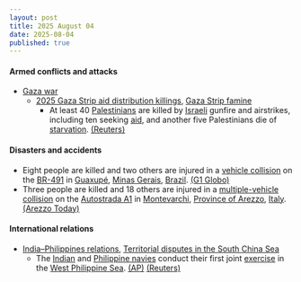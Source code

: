 ```yaml
---
layout: post
title: 2025 August 04
date: 2025-08-04
published: true
---
```



#### Armed conflicts and attacks

* [Gaza war](https://en.wikipedia.org/wiki/Gaza_war "Gaza war")
  * [2025 Gaza Strip aid distribution killings](https://en.wikipedia.org/wiki/2025_Gaza_Strip_aid_distribution_killings "2025 Gaza Strip aid distribution killings"), [Gaza Strip famine](https://en.wikipedia.org/wiki/Gaza_Strip_famine "Gaza Strip famine")
    * At least 40 [Palestinians](https://en.wikipedia.org/wiki/Palestinians "Palestinians") are killed by [Israeli](https://en.wikipedia.org/wiki/Israel "Israel") gunfire and airstrikes, including ten seeking [aid](https://en.wikipedia.org/wiki/Humanitarian_aid "Humanitarian aid"), and another five Palestinians die of [starvation](https://en.wikipedia.org/wiki/Starvation "Starvation"). [(Reuters)](https://www.reuters.com/world/middle-east/more-gazans-die-seeking-aid-hunger-burial-shrouds-short-supply-2025-08-04/)

#### Disasters and accidents

* Eight people are killed and two others are injured in a [vehicle collision](https://en.wikipedia.org/wiki/Vehicle_collision "Vehicle collision") on the [BR-491](https://en.wikipedia.org/wiki/List_of_federal_highways_in_Brazil "List of federal highways in Brazil") in [Guaxupé](https://en.wikipedia.org/wiki/Guaxup%C3%A9 "Guaxupé"), [Minas Gerais](https://en.wikipedia.org/wiki/Minas_Gerais "Minas Gerais"), [Brazil](https://en.wikipedia.org/wiki/Brazil "Brazil"). [(G1 Globo)](https://g1.globo.com/mg/sul-de-minas/noticia/2025/08/04/oito-pessoas-morrem-e-duas-ficam-feridas-apos-acidente-na-br-491-em-guaxupe-mg.ghtml?UTM_SOURCE=copiar-url&UTM_MEDIUM=share-bar-app&UTM_CAMPAIGN=materias&UTM_TERM=app-webview)
* Three people are killed and 18 others are injured in a [multiple-vehicle collision](https://en.wikipedia.org/wiki/Multiple-vehicle_collision "Multiple-vehicle collision") on the [Autostrada A1](https://en.wikipedia.org/wiki/Autostrada_A1_%28Italy%29 "Autostrada A1 (Italy)") in [Montevarchi](https://en.wikipedia.org/wiki/Montevarchi "Montevarchi"), [Province of Arezzo](https://en.wikipedia.org/wiki/Province_of_Arezzo "Province of Arezzo"), [Italy](https://en.wikipedia.org/wiki/Italy "Italy"). [(Arezzo Today)](https://www.arezzonotizie.it/video/video-incidente-a1-morti-oggi.html)

#### International relations

* [India–Philippines relations](https://en.wikipedia.org/wiki/India%E2%80%93Philippines_relations "India–Philippines relations"), [Territorial disputes in the South China Sea](https://en.wikipedia.org/wiki/Territorial_disputes_in_the_South_China_Sea "Territorial disputes in the South China Sea")
  * The [Indian](https://en.wikipedia.org/wiki/Indian_Navy "Indian Navy") and [Philippine navies](https://en.wikipedia.org/wiki/Philippine_Navy "Philippine Navy") conduct their first joint [exercise](https://en.wikipedia.org/wiki/Military_exercise "Military exercise") in the [West Philippine Sea](https://en.wikipedia.org/wiki/West_Philippine_Sea "West Philippine Sea"). [(AP)](https://apnews.com/article/india-philippines-south-china-sea-joint-sail-eecfaa6056d71937716fb4dc22f52b8a) [(Reuters)](https://www.reuters.com/world/china/philippines-india-hold-first-joint-sail-south-china-sea-2025-08-04/)
